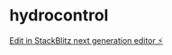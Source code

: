 # hydrocontrol

[Edit in StackBlitz next generation editor ⚡️](https://stackblitz.com/~/github.com/jardinierexpert/hydrocontrol)